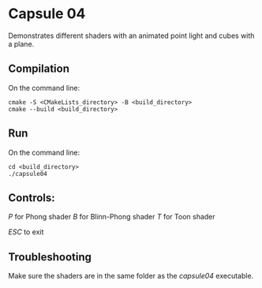 # Capsule 04
Demonstrates different shaders with an animated point light and cubes with a plane.

## Compilation
On the command line:
```
cmake -S <CMakeLists_directory> -B <build_directory>
cmake --build <build_directory>
```

## Run
On the command line:
```
cd <build_directory>
./capsule04
```

## Controls:
*P* for Phong shader
*B* for Blinn-Phong shader
*T* for Toon shader

*ESC* to exit

## Troubleshooting

Make sure the shaders are in the same folder as the *capsule04* executable.
